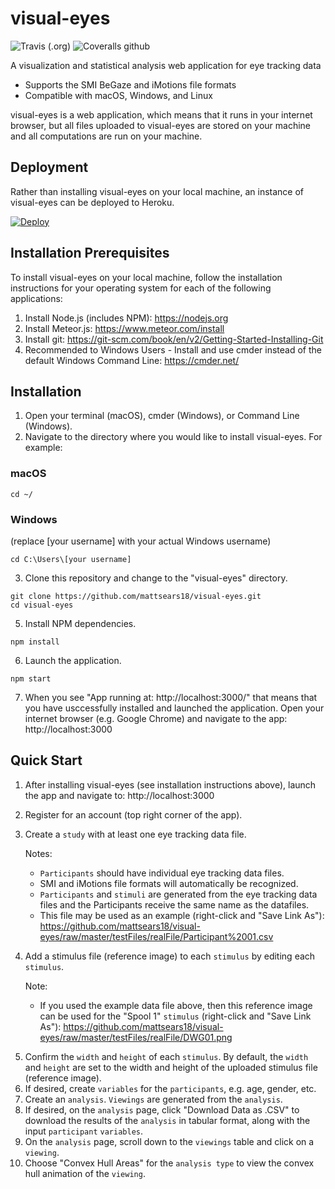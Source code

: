# visual-eyes

![Travis (.org)](https://img.shields.io/travis/mattsears18/visual-eyes.svg)
![Coveralls github](https://img.shields.io/coveralls/github/mattsears18/visual-eyes.svg)

A visualization and statistical analysis web application for eye tracking data

- Supports the SMI BeGaze and iMotions file formats
- Compatible with macOS, Windows, and Linux

visual-eyes is a web application, which means that it runs in your internet browser, but all files uploaded to visual-eyes are stored on your machine and all computations are run on your machine.

## Deployment

Rather than installing visual-eyes on your local machine, an instance of visual-eyes can be deployed to Heroku.

[![Deploy](https://www.herokucdn.com/deploy/button.svg)](https://heroku.com/deploy)

## Installation Prerequisites

To install visual-eyes on your local machine, follow the installation instructions for your operating system for each of the following applications:

1. Install Node.js (includes NPM): https://nodejs.org
2. Install Meteor.js: https://www.meteor.com/install
3. Install git: https://git-scm.com/book/en/v2/Getting-Started-Installing-Git
4. Recommended to Windows Users - Install and use cmder instead of the default Windows Command Line: https://cmder.net/

## Installation

1. Open your terminal (macOS), cmder (Windows), or Command Line (Windows).
2. Navigate to the directory where you would like to install visual-eyes. For example:

### macOS

```
cd ~/
```

### Windows

(replace [your username] with your actual Windows username)

```
cd C:\Users\[your username]
```

3. Clone this repository and change to the "visual-eyes" directory.

```
git clone https://github.com/mattsears18/visual-eyes.git
cd visual-eyes
```

5. Install NPM dependencies.

```
npm install
```

6. Launch the application.

```
npm start
```

7. When you see "App running at: http://localhost:3000/" that means that you have usccessfully installed and launched the application. Open your internet browser (e.g. Google Chrome) and navigate to the app: http://localhost:3000

## Quick Start

1. After installing visual-eyes (see installation instructions above), launch the app and navigate to: http://localhost:3000
2. Register for an account (top right corner of the app).
3. Create a `study` with at least one eye tracking data file.

   Notes:

   - `Participants` should have individual eye tracking data files.
   - SMI and iMotions file formats will automatically be recognized.
   - `Participants` and `stimuli` are generated from the eye tracking data files and the Participants receive the same name as the datafiles.
   - This file may be used as an example (right-click and "Save Link As"): https://github.com/mattsears18/visual-eyes/raw/master/testFiles/realFile/Participant%2001.csv

4. Add a stimulus file (reference image) to each `stimulus` by editing each `stimulus`.

   Note:

   - If you used the example data file above, then this reference image can be used for the "Spool 1" `stimulus` (right-click and "Save Link As"): https://github.com/mattsears18/visual-eyes/raw/master/testFiles/realFile/DWG01.png

5) Confirm the `width` and `height` of each `stimulus`. By default, the `width` and `height` are set to the width and height of the uploaded stimulus file (reference image).
6) If desired, create `variables` for the `participants`, e.g. age, gender, etc.
7) Create an `analysis`. `Viewings` are generated from the `analysis`.
8) If desired, on the `analysis` page, click "Download Data as .CSV" to download the results of the `analysis` in tabular format, along with the input `participant` `variables`.
9) On the `analysis` page, scroll down to the `viewings` table and click on a `viewing`.
10) Choose "Convex Hull Areas" for the `analysis type` to view the convex hull animation of the `viewing`.
